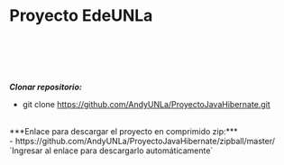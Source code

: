 # Proyecto EdeUNLa

<br><br><br><br>


***Clonar repositorio:***
- git clone https://github.com/AndyUNLa/ProyectoJavaHibernate.git

<br>
***Enlace para descargar el proyecto en comprimido zip:***
<br>
- https://github.com/AndyUNLa/ProyectoJavaHibernate/zipball/master/
<br>
	`Ingresar al enlace para descargarlo automáticamente`
